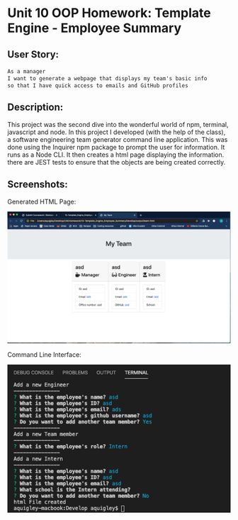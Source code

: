 # Unit 10 OOP Homework: Template Engine - Employee Summary

## User Story:

```
As a manager
I want to generate a webpage that displays my team's basic info
so that I have quick access to emails and GitHub profiles
```
## Description:

This project was the second dive into the wonderful world of npm, terminal, javascript and node. In this project I developed (with the help of the class), a software engineering team generator command line application. This was done using the Inquirer npm package to prompt the user for information. It runs as a Node CLI. It then creates a html page displaying the information. there are JEST tests to ensure that the objects are being created correctly.

## Screenshots:

Generated HTML Page:

![](./Assets/Images/generatedHTML.png)

Command Line Interface:

![](./Assets/Images/CLI.png)
